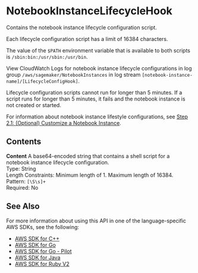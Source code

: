 # NotebookInstanceLifecycleHook<a name="API_NotebookInstanceLifecycleHook"></a>

Contains the notebook instance lifecycle configuration script\.

Each lifecycle configuration script has a limit of 16384 characters\.

The value of the `$PATH` environment variable that is available to both scripts is `/sbin:bin:/usr/sbin:/usr/bin`\.

View CloudWatch Logs for notebook instance lifecycle configurations in log group `/aws/sagemaker/NotebookInstances` in log stream `[notebook-instance-name]/[LifecycleConfigHook]`\.

Lifecycle configuration scripts cannot run for longer than 5 minutes\. If a script runs for longer than 5 minutes, it fails and the notebook instance is not created or started\.

For information about notebook instance lifestyle configurations, see [Step 2\.1: \(Optional\) Customize a Notebook Instance](https://docs.aws.amazon.com/sagemaker/latest/dg/notebook-lifecycle-config.html)\.

## Contents<a name="API_NotebookInstanceLifecycleHook_Contents"></a>

 **Content**   <a name="SageMaker-Type-NotebookInstanceLifecycleHook-Content"></a>
A base64\-encoded string that contains a shell script for a notebook instance lifecycle configuration\.  
Type: String  
Length Constraints: Minimum length of 1\. Maximum length of 16384\.  
Pattern: `[\S\s]+`   
Required: No

## See Also<a name="API_NotebookInstanceLifecycleHook_SeeAlso"></a>

For more information about using this API in one of the language\-specific AWS SDKs, see the following:
+  [AWS SDK for C\+\+](https://docs.aws.amazon.com/goto/SdkForCpp/sagemaker-2017-07-24/NotebookInstanceLifecycleHook) 
+  [AWS SDK for Go](https://docs.aws.amazon.com/goto/SdkForGoV1/sagemaker-2017-07-24/NotebookInstanceLifecycleHook) 
+  [AWS SDK for Go \- Pilot](https://docs.aws.amazon.com/goto/SdkForGoPilot/sagemaker-2017-07-24/NotebookInstanceLifecycleHook) 
+  [AWS SDK for Java](https://docs.aws.amazon.com/goto/SdkForJava/sagemaker-2017-07-24/NotebookInstanceLifecycleHook) 
+  [AWS SDK for Ruby V2](https://docs.aws.amazon.com/goto/SdkForRubyV2/sagemaker-2017-07-24/NotebookInstanceLifecycleHook) 